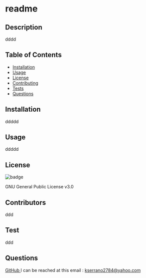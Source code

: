 
  # readme
  ## Description
  dddd

  ## Table of Contents
  * [Installation](#installation)
  * [Usage](#usage)
  * [License](#license)
  * [Contributing](#contributors)
  * [Tests](#test)
  * [Questions](#questions)
  
  ## Installation
  <p> ddddd</p>

  ## Usage
  <p> ddddd</p>

  ## License
  <img>![badge](https://img.shields.io/badge/license-GNU%20General%20Public%20License%20v3.0-brightgreen)</img>
  <p>GNU General Public License v3.0</p>

  ## Contributors
  <p>ddd</p>

  ## Test
  <p> ddd</p>
  
  ## Questions
  <a href = "https://github.com/kevinserrano"> GitHub </a>
  I can be reached at this email : <a href= "mailto:kserrano2784@yahoo.com">kserrano2784@yahoo.com</a>
  